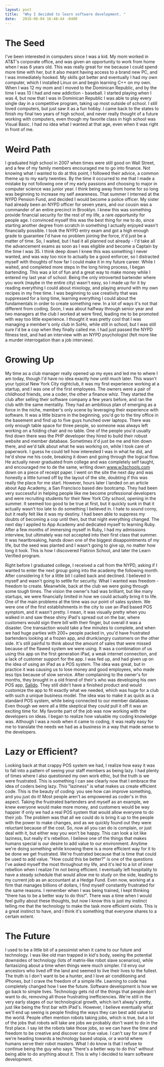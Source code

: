 ```yaml
---
layout: post
title:  "Why I decided to learn software development. "
date:   2016-06-04 16:48:44 -0400
---
```



# The Seed
I've been interested in computers since I was a kid. My mom worked in AT&T's corporate office, and was given an opportunity to work from home when I was 6 years old. This was really great for me because I could spend more time with her, but it also meant having access to a brand new PC, and I was immediately hooked. My skills got better and eventually I had my own computer, which I installed Linux on and begin learning C++ on my own. When I was 12 my mom and I moved to the Dominican Republic, and by the time I was 13 I had and new addiction - baseball. I started playing when I was 4, but now that I was in Dominican Republic I was able to play every single day in a competitive program, taking up most outside of school. I still loved computers, but just saw it as a fun hobby. I came back to the states to finish my final two years of high school, and never really thought of a future working with computers, even though my favorite class in high school was Visual Basic. I had no idea what I wanted at that age, even when it was right in front of me. 

# Weird Path
I graduated high school in 2007 when times were still good on Wall Street, and a few of my family members encouraged me to go into finance. Not knowing what I wanted to do at this point, I followed their advice, a common theme up to my early twenties. By the time it occurred to me that I made a mistake by not following one of my early passions and choosing to major in computer science was junior year. I think being away from home for so long was beginning to increase my self awareness. That summer I interned at the NYPD Pension Fund, and decided I would become a police officer. My sister had already been an NYPD officer for seven years, and our cousin was a commander of an entire precinct in Brooklyn. I knew this was something provide financial security for the rest of my life, a rare opportunity for people age. I convinced myself this was the best thing for me to do, since starting another degree from scratch in something I actually enjoyed wasn't financially possible. I took the NYPD entry exam and got a high enough grade to guarantee I'd have no problem joining the force, it'd just be a matter of time. So, I waited, but I had it all planned out already - I'd take all the advancement exams as soon as I was eligible and become a Captain by the time I was 35. I think deep down I knew this was something I never wanted, and was way too nice to actually be a good enforcer, so I distracted myself with thoughts of how far I could make it in my future career. While I waited, and completed more steps in the long hiring process, I began bartending. This was a lot of fun and a great way to make money while I entered my last year of school. Being the only introverted bartender where you work (maybe in the entire city) wasn't easy, so I made up for it by reading everything I could about mixology, and playing around with my own recipes in my free time. I was beginning to use creativity that was suppressed for a long time, learning everything I could about the fundamentals in order to create something new. In a lot of ways it's not that different from coding. Soon, I was about halfway through senior year and two managers at the club I worked at were fired, leading me to be promoted with way too little experience. I thought it was pretty cool that I was managing a member's only club in SoHo, while still in school, but I was still sure I'd be a cop when they finally called me. I had just passed the NYPD fitness test, and had an interview with an NYPD psychologist (felt more like a murder interrogation than a job interview). 
# Growing Up
My time as a club manager really opened up my eyes and led me to where I am today, though I'd have no idea exactly how until much later. This wasn't your typical New York City nightclub, it was my first experience working at a startup, and I was one of the first employees. The owners were a pair of childhood friends, one a coder, the other a finance whiz. They started the club after selling their software company a few years before, and ran the club with the same mentality. They had an ambitious plan of emerging as a force in the niche, member's only scene by leveraging their experience with software. It was a little bizarre in the beginning, you'd go to the tiny office in the basement and find up to five guys hunched over laptops. There was only enough table space for three people, so someone was always left working on a folding chair and no table. One of the people you'd usually find down there was the PHP developer they hired to build their robust website and member database. Sometimes it'd just be me and him down there, and we'd talk about what he was working on, while I took care of paperwork. I guess he could tell how interested I was in what he did, and he'd show me his code, breaking it down and going through the logical flow. He actually never graduated from college and was completely self taught, and encouraged me to de the same, writing down www.w3schools.com down on a piece of receipt paper. I went on the site the next day and was honestly a little turned off by the layout of the site, doubting if this was really the place for me start. However, hours later I landed on an article about App Academy, a San Francisco based dev bootcamp. They had been very successful in helping people like me become professional developers and were recruiting students for their New York City school, opening in the summer. It seemed too good to be true at first, but it quickly sunk in that it actually wasn't too late to do something I believed in. I hate to sound corny, but it really felt like it was my destiny. I had been able to suppress my doubts of becoming a cop until then, but that night everything changed. The next day I applied to App Academy and dedicated myself to learning Ruby. After a few months of immersing myself in Ruby, I had my admissions interview, but ultimately was not accepted into their first class that summer. It was heartbreaking, hands down one of the biggest disappointments of my life, but the seed was planted and I wasn't going to give up, no matter how long it took. This is how I discovered Flatiron School, and later the Learn Verified program. 

Right before I graduated college, I received a call from the NYPD, asking if I wanted to enter the next group going into the academy the following month. After considering it for a little bit I called back and declined. I believed in myself and wasn't going to settle for security. What I wanted was freedom - freedom to create. Meanwhile, back at the club we were going through some tough times. The vision the owner's had was brilliant, but like many startups, we were financially limited in how we could actually bring it to life. One of the main problems at the time was our point of sales system. We were one of the first establishments in the city to use an iPad based POS symptom, and it wasn't pretty. I mean, it was visually pretty when you walked in and saw these shiny iPad's spread out on the bar, where customers would sign there bill with their finger, but overall it was a disaster. One transaction would take a few minutes to complete, and when we had huge parties with 200+ people packed in, you'd have frustrated bartenders looking at a frozen app, and drunk/angry customers on the other side. It's still painful to think about the amount of sales that were missed because of the flawed system we were using. It was a combination of us using this app on the first generation iPad, a weak internet connection, and a lack of customer support for the app. I was fed up, and had given up on the idea of using an iPad as a POS system. The idea was great, but in practice it was causing us to lose money and good employees, who made less tips because of slow service. After complaining to the owner's for months, they brought in a old friend of their's who was developing his own POS app, [Salido](http://salido.com/). They still didn't have a finished product and would customize the app to fit exactly what we needed, which was huge for a club with such a unique business model. The idea was to make it as quick as a standard POS system, while being connected to our member database. Even though we were all a little skeptical they could pull it off it was an exciting time for. My favorite part of the job was now working with the developers on ideas. I began to realize how valuable my coding knowledge was. Although I was a noob when it came to coding, it was really easy for me to translate the needs we had as a business in a way that made sense to the developers.  

# Lazy or Efficient?

Looking back at that crappy POS system we had, I realize how easy it was to fall into a pattern of seeing your staff members as being lazy. I had plenty of times where I also questioned my own work ethic, but the truth is we were frustrated. This is something I can see clearly now that I embrace the idea of coders being lazy. This "laziness" is what makes us create efficient code. This is the beauty of coding: you see how can improve something, and you just do it! Most people aren't as empowered as coder's in this aspect. Taking the frustrated bartenders and myself as an example, we knew everyone would make more money, and customers would be way happier if only we had a real POS system that would allow everyone to do their job. The problem was that all we could do is bring it up to the people with the power to make changes, and as we quickly found out they were reluctant because of the cost. So, now all you can do is complain, or just deal with it, but either way you won't be happy. This can look a lot like laziness, but really it's rebellion. I believe one of the things that makes humans special is our desire to add value to our environment. Anytime we're doing something while knowing there is a more efficient way for it to be done we get frustrated. We're frustrated because that is time that could be used to add value. "How could this be better?" is one of the questions I've asked myself the most throughout my life, and it's led to a lot of inner rebellion when I realize I'm not being efficient. I eventually left hospitality to have a steady schedule that would allow me to study on the side, leading to my current job as an accountant at a Hedge Fund. Even now, working at a firm that manages billions of dollars, I find myself constantly frustrated for the same reasons. I remember when I was being trained, I kept thinking "there has to be a better way to do this!". There was a time when I would feel guilty about these thoughts, but now I know this is just my instinct telling me that the technology to make the task more efficient exists. This is a great instinct to have, and I think it's something that everyone shares to a certain extent. 

# The Future
I used to be a little bit of a pessimist when it came to our future and technology. I was like old man trapped in kid's body, seeing the potential downsides of technology (lots of matrix-like robot slave scenarios), while fantasizing about a time when things were much simpler. I'd envy our ancestors who lived off the land and seemed to live their lives to the fullest. The truth is I don't want to be a hunter, and I love air conditioning and iPhones, but I crave the freedom of a simple life. Learning to code has completely changed how I see the future. Software development is how we go back to simple lives. Technology gets rid of the things that people don't want to do, removing all those frustrating inefficiencies. We're still in the very early stages of our technological growth, which isn't alway's pretty, just like being the first bar with iPad's. However, I believe eventually what we'll end up seeing is people finding the ways they can best add value to the world. People often mention robots taking jobs, which is true, but a lot of the jobs that robots will take are jobs we probably don't want to do in the first place. I say let the robots take those jobs, so we can have the time and freedom to be creative and discover our true value. I can't say for sure if we're heading towards a technology based utopia, or a world where humans serve their robot masters. What I do know is that I refuse to continue being the guy who says "there's a better way to do this" without being able to do anything about it. This is why I decided to learn software development. 
